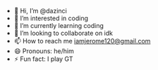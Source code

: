 - 👋 Hi, I’m @dazinci
- 👀 I’m interested in coding
- 🌱 I’m currently learning coding
- 💞️ I’m looking to collaborate on idk
- 📫 How to reach me iamjerome120@gmail.com
- 😄 Pronouns: he/him
- ⚡ Fun fact: I play GT


<!---
dazinci/dazinci is a ✨ special ✨ repository because its `README.md` (this file) appears on your GitHub profile.
You can click the Preview link to take a look at your changes.
--->
